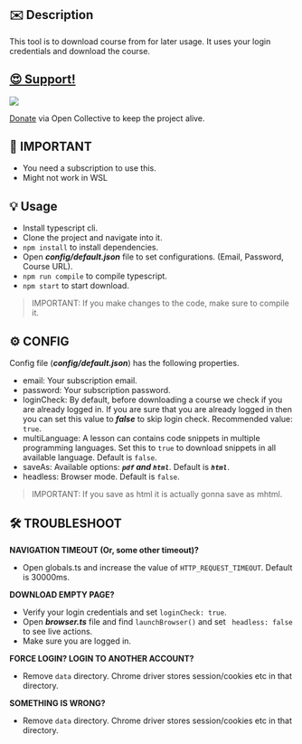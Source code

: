 ## ✉️ Description
This tool is to download course from for later usage. It uses your login credentials and download the course.

## [😍 Support!](https://opencollective.com/educativeio-downloader)
<a href="https://opencollective.com/educativeio-downloader" target="_blank"><img src="https://images.opencollective.com/static/images/become_sponsor.svg"></a>

[Donate](https://opencollective.com/educativeio-downloader) via Open Collective to keep the project alive.

## 🧯 IMPORTANT
- You need a subscription to use this.
- Might not work in WSL

## 💡 Usage
- Install typescript cli.
- Clone the project and navigate into it.
- `npm install` to install dependencies.
- Open ___config/default.json___ file to set configurations. (Email, Password, Course URL).
- `npm run compile` to compile typescript.
- `npm start` to start download.

> IMPORTANT: If you make changes to the code, make sure to compile it.

## ⚙️ CONFIG
Config file (___config/default.json___) has the following properties.
- email: Your subscription email.
- password: Your subscription password.
- loginCheck: By default, before downloading a course we check if you are already logged in. If you are sure that you are already logged in then you can set this value to ___false___ to skip login check. Recommended value: `true`.
- multiLanguage: A lesson can contains code snippets in multiple programming languages. Set this to `true` to download snippets in all available language. Default is `false`.
- saveAs: Available options: ___`pdf` and `html`___. Default is ___`html`___.
- headless: Browser mode. Default is `false`.

> IMPORTANT: If you save as html it is actually gonna save as mhtml.


## 🛠 TROUBLESHOOT

**NAVIGATION TIMEOUT (Or, some other timeout)?**
- Open globals.ts and increase the value of `HTTP_REQUEST_TIMEOUT`. Default is 30000ms.

**DOWNLOAD EMPTY PAGE?**
- Verify your login credentials and set `loginCheck: true`.
- Open ___browser.ts___ file and find `launchBrowser()` and set ` headless: false` to see live actions.
- Make sure you are logged in.

**FORCE LOGIN? LOGIN TO ANOTHER ACCOUNT?**
- Remove `data` directory. Chrome driver stores session/cookies etc in that directory.

**SOMETHING IS WRONG?**
- Remove `data` directory. Chrome driver stores session/cookies etc in that directory.
